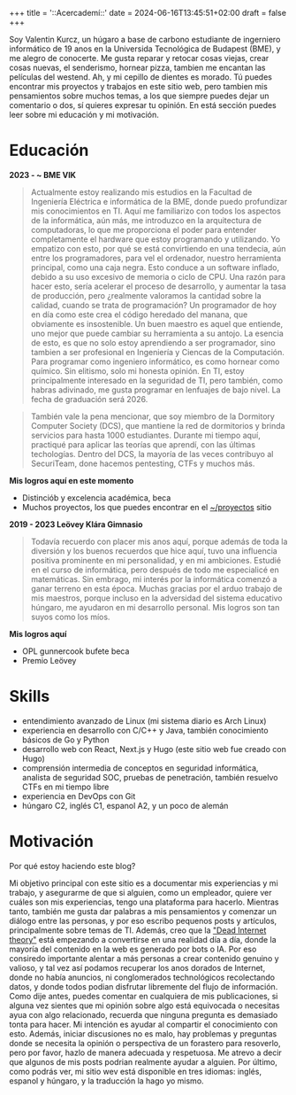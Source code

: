 +++
title = '::Acercademí::'
date = 2024-06-16T13:45:51+02:00
draft = false
+++

Soy Valentin Kurcz, un húgaro a base de carbono estudiante de ingerniero informático de 19 anos en la Universida Tecnológica de Budapest (BME), y me alegro de conocerte. Me gusta reparar y retocar cosas viejas, crear cosas nuevas, el senderismo, hornear pizza, tambien me encantan las películas del westend. Ah, y mi cepillo de dientes es morado. Tú puedes encontrar mis proyectos y trabajos en este sitio web, pero tambien mis pensamientos sobre muchos temas, a los que siempre puedes dejar un comentario o dos, sí quieres expresar tu opinión. En está sección puedes leer sobre mi educación y mi motivación.

# Educación 

**2023 - ~ BME VIK**
> Actualmente estoy realizando mis estudios en la Facultad de Ingeniería Eléctrica e informática de la BME, donde puedo profundizar mis conocimientos en TI. Aquí me familiarizo con todos los aspectos de la informática, aún más, me introduzco en la arquitectura de computadoras, lo que me proporciona el poder para entender completamente el hardware que estoy programando y utilizando. Yo empatizo con esto, por qué se está convirtiendo en una tendecia, aún entre los programadores, para vel el ordenador, nuestro herramienta principal, como una caja negra. Esto conduce a un software inflado, debido a su uso excesivo de memoria o ciclo de CPU. Una razón para hacer esto, sería acelerar el proceso de desarrollo, y aumentar la tasa de producción,  pero ¿realmente valoramos la cantidad sobre la calidad, cuando se trata de programación? Un programador de hoy en día como este crea el código heredado del manana, que obviamente es insostenible. Un buen maestro es aquel que entiende, uno mejor que puede cambiar su herramienta a su antojo. La esencia de esto, es que no solo estoy aprendiendo a ser programador, sino tambien a ser profesional en Ingeniería y Ciencas de la Computación. Para programar como ingeniero informático, es como hornear como químico. Sin elitismo, solo mi honesta opinión. En TI, estoy principalmente interesado en la seguridad de TI, pero también, como habras adivinado, me gusta programar en lenfuajes de bajo nivel. La fecha de graduación será 2026. 

> También vale la pena mencionar, que soy miembro de la Dormitory Computer Society (DCS), que mantiene la red de dormitorios y brinda servicios para hasta 1000 estudiantes. Durante mi tiempo aquí, practiqué para aplicar las teorías que aprendí, con las últimas techologías. Dentro del DCS, la mayoría de las veces contribuyo al SecuriTeam, done hacemos pentesting, CTFs y muchos más. 

**Mis logros aquí en este momento**

* Distinciób y excelencia académica, beca
* Muchos proyectos, los que puedes encontrar en el [~/proyectos](/es/projects) sitio

**2019 - 2023 Leövey Klára Gimnasio**
> Todavía recuerdo con placer mis anos aquí, porque además de toda la diversión y los buenos recuerdos que hice aquí, tuvo una influencia positiva prominente en mi personalidad, y en mi ambiciones. Estudié en el curso de informática, pero después de todo me especialicé en matemáticas. Sin embrago, mi interés por la informática comenzó a ganar terreno en esta época. Muchas gracias por el arduo trabajo de mis maestros, porque incluso en la adversidad del sistema educativo húngaro, me ayudaron en mi desarrollo personal. Mis logros son tan suyos como los míos.

**Mis logros aquí**

* OPL gunnercook bufete beca
* Premio Leövey

# Skills 

* entendimiento avanzado de Linux (mi sistema diario es Arch Linux)
* experiencia en desarrollo con C/C++ y Java, también conocimiento básicos de Go y Python
* desarrollo web con React, Next.js y Hugo (este sitio web fue creado con Hugo)
* comprensión intermedia de conceptos en seguridad informática, analista de seguridad SOC, pruebas de penetración, también resuelvo CTFs en mi tiempo libre
* experiencia en DevOps con Git
* húngaro C2, inglés C1, espanol A2, y un poco de alemán

# Motivación

Por qué estoy haciendo este blog?

Mi objetivo principal con este sitio es a documentar mis experiencias y mi trabajo, y asegurarme de que si alguien, como un empleador, quiere ver cuáles son mis experiencias, tengo una plataforma para hacerlo. Mientras tanto, también me gusta dar palabras a mis pensamientos y comenzar un diálogo entre las personas, y por eso escribo pequenos posts y artículos, principalmente sobre temas de TI. Además, creo que la ["Dead Internet theory"](https://en.wikipedia.org/wiki/Dead_Internet_theory) está empezando a convertirse en una realidad día a día, donde la mayoría del contenido en la web es generado por bots o IA. Por eso consiredo importante alentar a más personas a crear contenido genuino y valioso, y tal vez así podamos recuperar los anos dorados de Internet, donde no había anuncios, ni conglomerados technológicos recolectando datos, y donde todos podian disfrutar libremente del flujo de información. Como dije antes, puedes comentar en cualquiera de mis publicaciones, si alguna vez sientes que mi opinión sobre algo está equivocada o necesitas ayua con algo relacionado, recuerda que ninguna pregunta es demasiado tonta para hacer. Mi intención es ayudar al compartir el conocimiento con esto. Además, iniciar discusiones no es malo, hay problemas y preguntas donde se necesita la opinión o perspectiva de un forastero para resoverlo, pero por favor, hazlo de manera adecuada y respetuosa. Me atrevo a decir que algunos de mis posts podrian realmente ayudar a alguien. Por último, como podrás ver, mi sitio wev está disponible en tres idiomas: inglés, espanol y húngaro, y la traducción la hago yo mismo.

